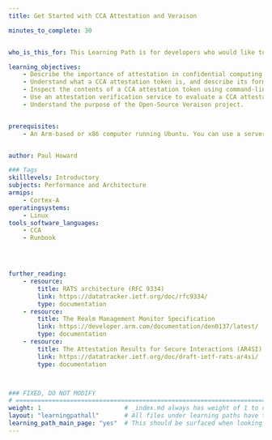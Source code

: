 ```yaml
---
title: Get Started with CCA Attestation and Veraison

minutes_to_complete: 30


who_is_this_for: This Learning Path is for developers who would like to learn about attestation in confidential computing, using Arm’s Confidential Computing Architecture (CCA). 

learning_objectives:
    - Describe the importance of attestation in confidential computing.
    - Understand what a CCA attestation token is, and describe its format.
    - Inspect the contents of a CCA attestation token using command-line tools.
    - Use an attestation verification service to evaluate a CCA attestation token.
    - Understand the purpose of the Open-Source Veraison project.


prerequisites:
    - An Arm-based or x86 computer running Ubuntu. You can use a server instance from a cloud service provider of your choice.


author: Paul Howard

### Tags
skilllevels: Introductory
subjects: Performance and Architecture
armips:
    - Cortex-A
operatingsystems:
    - Linux
tools_software_languages:
    - CCA
    - Runbook




further_reading:
    - resource:
        title: RATS architecture (RFC 9334) 
        link: https://datatracker.ietf.org/doc/rfc9334/
        type: documentation
    - resource:
        title: The Realm Management Monitor Specification
        link: https://developer.arm.com/documentation/den0137/latest/
        type: documentation
    - resource:
        title: The Attestation Results for Secure Interactions (AR4SI) 
        link: https://datatracker.ietf.org/doc/draft-ietf-rats-ar4si/
        type: documentation



### FIXED, DO NOT MODIFY
# ================================================================================
weight: 1                       # _index.md always has weight of 1 to order correctly
layout: "learningpathall"       # All files under learning paths have this same wrapper
learning_path_main_page: "yes"  # This should be surfaced when looking for related content. Only set for _index.md of learning path content.
---
```

